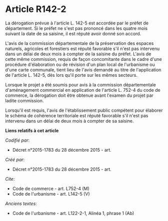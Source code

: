 # Article R142-2

La dérogation prévue à l'article L. 142-5 est accordée par le préfet de département. Si le préfet ne s'est pas prononcé dans
les quatre mois suivant la date de sa saisine, il est réputé avoir donné son accord. 

L'avis de la commission départementale de la préservation des espaces naturels, agricoles et forestiers est réputé favorable
s'il n'est pas intervenu dans un délai de deux mois à compter de la saisine du préfet. L'avis de cette même commission,
requis de façon concomitante dans le cadre d'une procédure d'élaboration ou de révision d'un plan local de l'urbanisme ou
d'une carte communale, tient lieu de l'avis demandé au titre de l'application de l'article L. 142-5, dès lors qu'il porte sur
les mêmes secteurs. 

Lorsque le projet a été soumis pour avis à la commission départementale d'aménagement commercial en application de l'article
L. 752-4 du code de commerce, la dérogation doit être obtenue avant l'examen du projet par ladite commission. 

Lorsqu'il est requis, l'avis de l'établissement public compétent pour élaborer le schéma de cohérence territoriale est réputé
favorable s'il n'est pas intervenu dans un délai de deux mois à compter de sa saisine.

**Liens relatifs à cet article**

_Codifié par_:

  - Décret n°2015-1783 du 28 décembre 2015 - art.

_Créé par_:

  - Décret n°2015-1783 du 28 décembre 2015 - art.

_Cite_:

  - Code de commerce - art. L752-4 (M)
  - Code de l'urbanisme - art. L142-5 (V)

_Anciens textes_:

  - Code de l'urbanisme - art. L122-2-1, Alinéa 1, phrase 1 (Ab)
